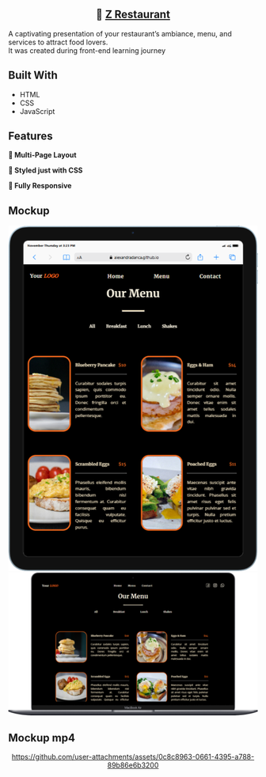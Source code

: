 <h2 align="center">
 🍜 <a href="https://alexandradanca.github.io/ZRestaurant/index.html#navbar-placeholder" target="_blank">Z Restaurant</a>
</h2>

<p>A captivating presentation of your restaurant’s ambiance, menu, and services to attract food lovers. </br>It was created during front-end learning journey</p>

## Built With
- HTML
- CSS
- JavaScript

## Features
**📖 Multi-Page Layout**

**🎨 Styled just with CSS**

**📱 Fully Responsive**

<h2>Mockup</h2>
<div align="center"> 
  <img alt="Demo" src="./images/readme-1.png" />
  <img alt="Demo" src="./images/readme-2.png" />
</div>

<h2>Mockup mp4</h2>
<div align="center">
  

https://github.com/user-attachments/assets/0c8c8963-0661-4395-a788-89b86e6b3200


</div>
